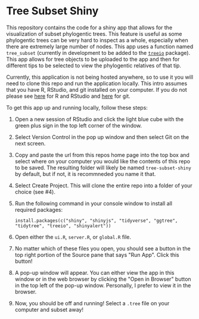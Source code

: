 # Tree Subset Shiny
This repository contains the code for a shiny app that allows for the visualization of subset phylogentic trees. This feature is useful as some phylogentic trees can be very hard to inspect as a whole, especially when there are extremely large number of nodes. This app uses a function named `tree_subset` (currently in development to be added to the [`treeio`](https://github.com/GuangchuangYu/treeio) package). This app allows for tree objects to be uploaded to the app and then for different tips to be selected to view the phylogentic relatives of that tip. 


Currently, this application is not being hosted anywhere, so to use it you will need to clone this repo and run the application locally. This intro assumes that you have R, RStudio, and git installed on your computer. If you do not please see [here](http://stat545.com/block000_r-rstudio-install.html) for R and RStudio and [here](http://happygitwithr.com/) for git. 

To get this app up and running locally, follow these steps:

  1. Open a new session of RStudio and click the light blue cube with the green plus sign in the top left corner of the window. 
  2. Select Version Control in the pop up window and then select Git on the next screen. 
  3. Copy and paste the url from this repos home page into the top box and select where on your computer you would like the contents of this repo to be saved. The resulting folder will likely be named `tree-subset-shiny` by default, but if not, it is recommneded you name it that.
  4. Select Create Project. This will clone the entire repo into a folder of your choice (see #4).
  5. Run the following command in your console window to install all required packages:
  
     ```
     install.packages(c("shiny", "shinyjs", "tidyverse", "ggtree", "tidytree", "treeio", "shinyalert"))
     ```
  
  6. Open either the `ui.R`, `server.R`, or `global.R` file. 
  7. No matter which of these files you open, you should see a button in the top right portion of the Source pane that says "Run App". Click this button!
  8. A pop-up window will appear. You can either view the app in this window or in the web browser by clicking the "Open in Browser" button in the top left of the pop-up window. Personally, I prefer to view it in the browser. 
  9. Now, you should be off and running! Select a `.tree` file on your computer and subset away!
  
  
  
  

